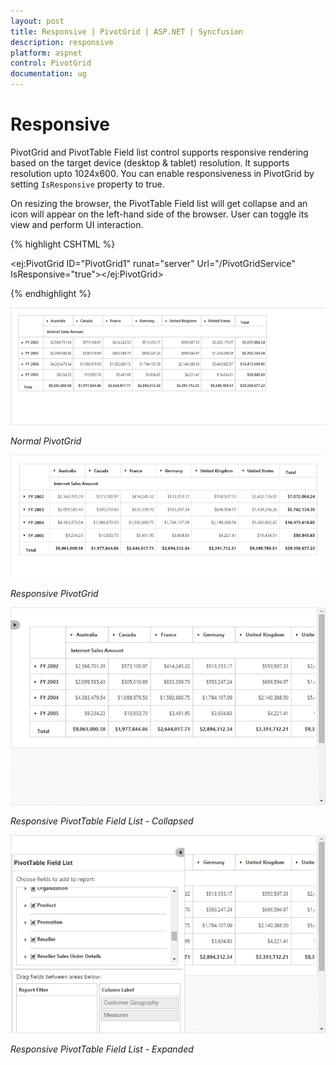 ```yaml
---
layout: post
title: Responsive | PivotGrid | ASP.NET | Syncfusion
description: responsive
platform: aspnet
control: PivotGrid
documentation: ug
---
```


# Responsive

PivotGrid and PivotTable Field list control supports responsive rendering based on the target device (desktop & tablet) resolution. It supports resolution upto 1024x600. You can enable responsiveness in PivotGrid by setting `IsResponsive` property to true.
 
On resizing the browser, the PivotTable Field list will get collapse and an icon will appear on the left-hand side of the browser. User can toggle its view and perform UI interaction.

{% highlight CSHTML %}

<ej:PivotGrid ID="PivotGrid1" runat="server" Url="/PivotGridService" IsResponsive="true"></ej:PivotGrid>

{% endhighlight %}

![](Responsive-Layout_images/normal.png)

_Normal PivotGrid_

![](Responsive-Layout_images/responsive.png)

_Responsive PivotGrid_

![](Responsive-Layout_images/res-schema.png)

_Responsive PivotTable Field List - Collapsed_

![](Responsive-Layout_images/res-schema1.png)

_Responsive PivotTable Field List - Expanded_

